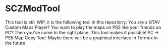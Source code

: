# SCZModTool
This tool is still WIP, it is the following tool in this repository:   You are a GTAV Custom Maps Player? You want to play the maps on PS5 like your friends on PC? Then you've come to the right place. This tool makes it possible! PC -> PS5 Map Copy Tool.  Maybe there will be a graphical interface in Termux in the future
